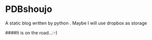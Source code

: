 PDBshoujo
=========
A static blog written by python . Maybe I will use dropbox as storage 

####It is on the road...:-)
